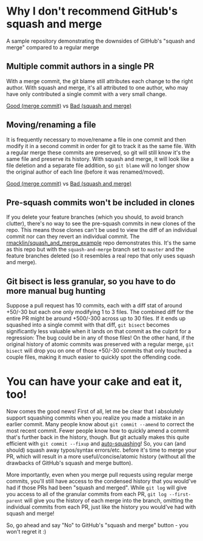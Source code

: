 # Why I don't recommend GitHub's squash and merge

A sample repository demonstrating the downsides of GitHub's "squash and merge"
compared to a regular merge

## Multiple commit authors in a single PR

With a merge commit, the git blame still attributes each change to the right
author. With squash and merge, it's all attributed to one author, who may have
only contributed a single commit with a very small change.

[Good (merge commit)](https://github.com/rmacklin/why_i_dont_recommend_squash_and_merge/pull/1#issuecomment-244521210)
vs
[Bad (squash and merge)](https://github.com/rmacklin/why_i_dont_recommend_squash_and_merge/pull/2#issuecomment-244521234)

## Moving/renaming a file

It is frequently necessary to move/rename a file in one commit and then modify
it in a second commit in order for git to track it as the same file. With a
regular merge these commits are preserved, so git will still know it's the same
file and preserve its history. With squash and merge, it will look like a file
deletion and a separate file addition, so `git blame` will no longer show the
original author of each line (before it was renamed/moved).

[Good (merge commit)](https://github.com/rmacklin/why_i_dont_recommend_squash_and_merge/pull/3#issuecomment-244521443)
vs
[Bad (squash and merge)](https://github.com/rmacklin/why_i_dont_recommend_squash_and_merge/pull/4#issuecomment-244521380)

## Pre-squash commits won't be included in clones

If you delete your feature branches (which you should, to avoid branch
clutter), there's no way to see the pre-squash commits in new clones of the
repo. This means those clones can't be used to view the diff of an individual
commit nor can they revert an individual commit. The
[rmacklin/squash_and_merge_example](https://github.com/rmacklin/squash_and_merge_example)
repo demonstrates this. It's the same as this repo but with the
`squash-and-merge` branch set to `master` and the feature branches deleted (so
it resembles a real repo that only uses squash and merge).

## Git bisect is less granular, so you have to do more manual bug hunting

Suppose a pull request has 10 commits, each with a diff stat of around +50/-30
but each one only modifying 1 to 3 files. The combined diff for the entire PR
might be around +500/-300 across up to 30 files. If it ends up squashed into a
single commit with that diff, `git bisect` becomes significantly less valuable
when it lands on that commit as the culprit for a regression: The bug could be
in any of those files! On the other hand, if the original history of atomic
commits was preserved with a regular merge, `git bisect` will drop you on one
of those +50/-30 commits that only touched a couple files, making it much
easier to quickly spot the offending code.

# You can have your cake and eat it, too!

Now comes the good news! First of all, let me be clear that I absolutely
support squashing commits when you realize you made a mistake in an earlier
commit. Many people know about `git commit --amend` to correct the most recent
commit. Fewer people know how to quickly amend a commit that's further back in
the history, though. But git actually makes this quite efficient with
`git commit --fixup` and
[auto-squashing](https://robots.thoughtbot.com/autosquashing-git-commits)! So,
you can (and should) squash away typos/syntax errors/etc. before it's time to
merge your PR, which will result in a more useful/concise/atomic history
(without all the drawbacks of GitHub's squash and merge button).

More importantly, even when you merge pull requests using regular merge
commits, you'll still have access to the condensed history that you would've
had if those PRs had been "squash and merged". While `git log` will give you
access to all of the granular commits from each PR, `git log --first-parent`
will give you the history of each merge into the branch, omitting the
individual commits from each PR, just like the history you would've had with
squash and merge!

So, go ahead and say "No" to GitHub's "squash and merge" button - you won't
regret it :)
